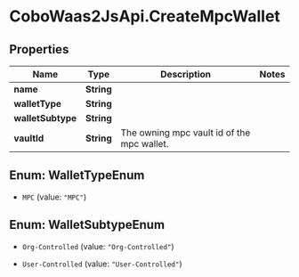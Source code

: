 # CoboWaas2JsApi.CreateMpcWallet

## Properties

Name | Type | Description | Notes
------------ | ------------- | ------------- | -------------
**name** | **String** |  | 
**walletType** | **String** |  | 
**walletSubtype** | **String** |  | 
**vaultId** | **String** | The owning mpc vault id of the mpc wallet. | 



## Enum: WalletTypeEnum


* `MPC` (value: `"MPC"`)





## Enum: WalletSubtypeEnum


* `Org-Controlled` (value: `"Org-Controlled"`)

* `User-Controlled` (value: `"User-Controlled"`)




